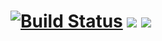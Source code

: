 # [![Build Status](https://dev.azure.com/lokeon/KaliLinuxDocker/_apis/build/status/Lokeon.KaliLinuxDocker)](https://dev.azure.com/lokeon/KaliLinuxDocker/_build/latest?definitionId=1) [![](https://images.microbadger.com/badges/version/lokeon/kali.svg)](https://microbadger.com/images/lokeon/kali) [![](https://images.microbadger.com/badges/image/lokeon/kali.svg)](https://microbadger.com/images/lokeon/kali)
